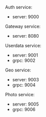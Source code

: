 Auth service:
- server: 9000

Gateway service:
- server: 8080

Userdata service:
- server: 9001
- grpc: 9002

Geo service:
- server: 9003
- grpc: 9004

Photo service:
- server: 9005
- grpc: 9006
